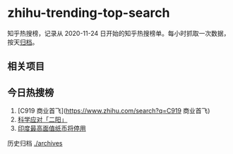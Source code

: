 # zhihu-trending-top-search

知乎热搜榜，记录从 2020-11-24
日开始的知乎热搜榜单。每小时抓取一次数据，按天[归档](./archives)。

## 相关项目

## 今日热搜榜

<!-- BEGIN -->
<!-- 最后更新时间 Mon May 29 2023 08:40:39 GMT+0800 (China Standard Time) -->

1. [C919 商业首飞](https://www.zhihu.com/search?q=C919 商业首飞)
1. [科学应对「二阳」](https://www.zhihu.com/search?q=科学应对「二阳」)
1. [印度最高面值纸币将停用](https://www.zhihu.com/search?q=印度最高面值纸币将停用)

<!-- END -->

历史归档 [./archives](./archives)
